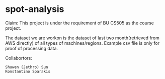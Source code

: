 # spot-analysis

Claim: This project is under the requirement of BU CS505 as the course project.

The dataset we are workon is the dataset of last two month(retrieved from AWS directly) of all types of machines/regions. Example csv file is only for proof of processing data.

Collabortors:

    Shuwen (Jethro) Sun
    Konstantino Sparakis


